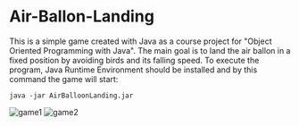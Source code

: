 # Air-Ballon-Landing

This is a simple game created with Java as a course project for "Object Oriented Programming with Java". The main goal is to
land the air ballon in a fixed position by avoiding birds and its falling speed. To execute the program, Java Runtime Environment should be installed and by this command the game will start:

`java -jar AirBalloonLanding.jar`

![game1](https://user-images.githubusercontent.com/27910097/84327499-468dbd80-aba1-11ea-8094-1840f2f4fa9b.png)
![game2](https://user-images.githubusercontent.com/27910097/84327508-4a214480-aba1-11ea-91d1-01774ea59e58.png)
